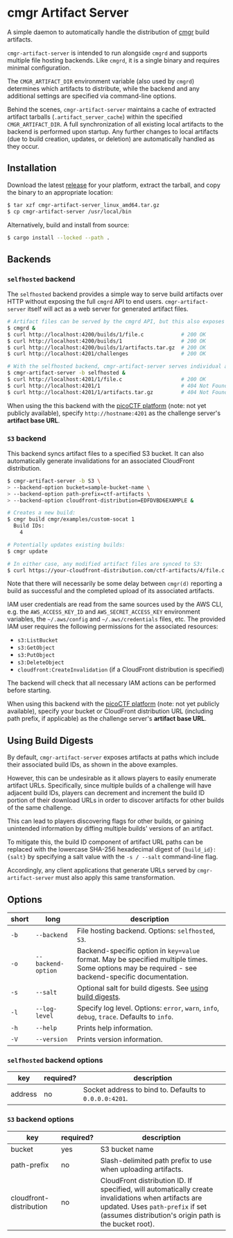 # cmgr Artifact Server

A simple daemon to automatically handle the distribution of
[cmgr](https://github.com/ArmyCyberInstitute/cmgr) build artifacts.

`cmgr-artifact-server` is intended to run alongside `cmgrd` and supports multiple file hosting
backends. Like `cmgrd`, it is a single binary and requires minimal configuration.

The `CMGR_ARTIFACT_DIR` environment variable (also used by `cmgrd`) determines which artifacts to
distribute, while the backend and any additional settings are specified via command-line options.

Behind the scenes, `cmgr-artifact-server` maintains a cache of extracted artifact tarballs
(`.artifact_server_cache`) within the specified `CMGR_ARTIFACT_DIR`. A full synchronization of all
existing local artifacts to the backend is performed upon startup. Any further changes to local
artifacts (due to build creation, updates, or deletion) are automatically handled as they occur.

## Installation

Download the latest [release](https://github.com/picoCTF/cmgr-artifact-server/releases) for your
platform, extract the tarball, and copy the binary to an appropriate location:

```bash
$ tar xzf cmgr-artifact-server_linux_amd64.tar.gz
$ cp cmgr-artifact-server /usr/local/bin
```

Alternatively, build and install from source:

```bash
$ cargo install --locked --path .
```

## Backends

### `selfhosted` backend

The `selfhosted` backend provides a simple way to serve build artifacts over HTTP without exposing
the full `cmgrd` API to end users. `cmgr-artifact-server` itself will act as a web server for
generated artifact files.

```bash
# Artifact files can be served by the cmgrd API, but this also exposes other endpoints:
$ cmgrd &
$ curl http://localhost:4200/builds/1/file.c            # 200 OK
$ curl http://localhost:4200/builds/1                   # 200 OK
$ curl http://localhost:4200/builds/1/artifacts.tar.gz  # 200 OK
$ curl http://localhost:4201/challenges                 # 200 OK

# With the selfhosted backend, cmgr-artifact-server serves individual artifact files only:
$ cmgr-artifact-server -b selfhosted &
$ curl http://localhost:4201/1/file.c                   # 200 OK
$ curl http://localhost:4201/1                          # 404 Not Found
$ curl http://localhost:4201/1/artifacts.tar.gz         # 404 Not Found
```

When using the this backend with the [picoCTF platform](https://github.com/picoCTF/platform) (note:
not yet publicly available), specify `http://hostname:4201` as the challenge server's **artifact
base URL**.

### `S3` backend

This backend syncs artifact files to a specified S3 bucket. It can also automatically generate
invalidations for an associated CloudFront distribution.

```bash
$ cmgr-artifact-server -b S3 \
> --backend-option bucket=sample-bucket-name \
> --backend-option path-prefix=ctf-artifacts \
> --backend-option cloudfront-distribution=EDFDVBD6EXAMPLE &

# Creates a new build:
$ cmgr build cmgr/examples/custom-socat 1
  Build IDs:
    4

# Potentially updates existing builds:
$ cmgr update

# In either case, any modified artifact files are synced to S3:
$ curl https://your-cloudfront-distribution.com/ctf-artifacts/4/file.c  # 200 OK
```

Note that there will necessarily be some delay between `cmgr(d)` reporting a build as successful and
the completed upload of its associated artifacts.

IAM user credentials are read from the same sources used by the AWS CLI, e.g. the
`AWS_ACCESS_KEY_ID` and `AWS_SECRET_ACCESS_KEY` environment variables, the  `~/.aws/config` and
`~/.aws/credentials` files, etc. The provided IAM user requires the following permissions for the
associated resources:

- `s3:ListBucket`
- `s3:GetObject`
- `s3:PutObject`
- `s3:DeleteObject`
- `cloudfront:CreateInvalidation` (if a CloudFront distribution is specified)

The backend will check that all necessary IAM actions can be performed before starting.

When using this backend with the [picoCTF platform](https://github.com/picoCTF/platform) (note: not
yet publicly available), specify your bucket or CloudFront distribution URL (including path prefix,
if applicable) as the challenge server's **artifact base URL**.

## Using Build Digests

By default, `cmgr-artifact-server` exposes artifacts at paths which include their associated build IDs, as shown in the above examples.

However, this can be undesirable as it allows players to easily enumerate artifact URLs. Specifically, since multiple builds of a challenge will have adjacent build IDs, players can decrement and increment the build ID portion of their download URLs in order to discover artifacts for other builds of the same challenge.

This can lead to players discovering flags for other builds, or gaining unintended information by diffing multiple builds' versions of an artifact.

To mitigate this, the build ID component of artifact URL paths can be replaced with the lowercase SHA-256 hexadecimal digest of `{build_id}:{salt}` by specifying a salt value with the `-s / --salt` command-line flag.

Accordingly, any client applications that generate URLs served by `cmgr-artifact-server` must also apply this same transformation.

## Options

| short | long | description |
| --- | --- | --- |
| `-b` | `--backend` | File hosting backend. Options: `selfhosted`, `S3`. |
| `-o` | `--backend-option` | Backend-specific option in `key=value` format. May be specified multiple times. Some options may be required - see backend-specific documentation. |
| `-s` | `--salt` | Optional salt for build digests. See [using build digests](#using-build-digests). |
| `-l` | `--log-level` | Specify log level. Options: `error`, `warn`, `info`, `debug`, `trace`. Defaults to `info`. |
| `-h` | `--help` | Prints help information. |
| `-V` | `--version` | Prints version information. |

### `selfhosted` backend options

| key | required? | description |
| --- | --- | --- |
| address | no | Socket address to bind to. Defaults to `0.0.0.0:4201`. |

### `S3` backend options

| key | required? | description |
| --- | --- | --- |
| bucket | yes | S3 bucket name |
| path-prefix | no | Slash-delimited path prefix to use when uploading artifacts. |
| cloudfront-distribution | no | CloudFront distribution ID. If specified, will automatically create invalidations when artifacts are updated. Uses `path-prefix` if set (assumes distribution's origin path is the bucket root). |
